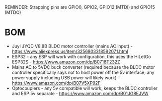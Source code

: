 REMINDER: Strapping pins are GPIO0, GPIO2, GPIO12 (MTDI) and GPIO15 (MTDO)

# BOM
* Juyi JYQD V8.8B BLDC motor controller (mains AC input) -
  https://www.aliexpress.us/item/3256803318592071.html
* ESP32 - any ESP will work with configuration, this uses the HiLetGo ESP32S -
  https://www.amazon.com/dp/B0718T232Z
* Mains AC to 5VDC buck converter (required because the BLDC motor controller specifically says not
  to host power off the 5v interface; any power supply including USB power will likely work) -
  https://www.amazon.com/dp/B07V5XP92F
* Optocouplers - any 5v compatible will work, keeps the BLDC controller and ESP 5v separate -
  https://www.amazon.com/dp/B01JG8EJVW
